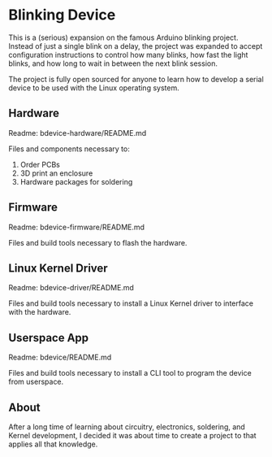# Blinking Device

This is a (serious) expansion on the famous Arduino blinking project. Instead
of just a single blink on a delay, the project was expanded to accept
configuration instructions to control how many blinks, how fast the light
blinks, and how long to wait in between the next blink session.

The project is fully open sourced for anyone to learn how to develop a serial
device to be used with the Linux operating system.

## Hardware

Readme: bdevice-hardware/README.md

Files and components necessary to:
1. Order PCBs
1. 3D print an enclosure
1. Hardware packages for soldering

## Firmware

Readme: bdevice-firmware/README.md

Files and build tools necessary to flash the hardware.

## Linux Kernel Driver

Readme: bdevice-driver/README.md

Files and build tools necessary to install a Linux Kernel driver to
interface with the hardware.

## Userspace App

Readme: bdevice/README.md

Files and build tools necessary to install a CLI tool to program the device
from userspace.

## About

After a long time of learning about circuitry, electronics, soldering, and
Kernel development, I decided it was about time to create a project to
that applies all that knowledge.
